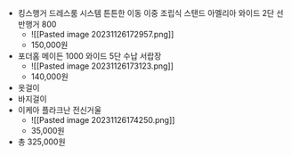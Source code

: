 - 킹스행거 드레스룸 시스템 튼튼한 이동 이중 조립식 스탠드 아멜리아 와이드 2단 선반행거 800
	- ![[Pasted image 20231126172957.png]]
	- 150,000원
- 포더홈 메이든 1000 와이드 5단 수납 서랍장
	- ![[Pasted image 20231126173123.png]]
	- 140,000원
- 옷걸이
- 바지걸이
- 이케아 플라크난 전신거울
	- ![[Pasted image 20231126174250.png]]
	- 35,000원
- 총 325,000원
